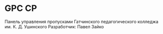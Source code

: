 GPC CP
======
Панель управления пропусками Гатчинского педагогического колледжа им. К. Д. Ушинского
Разработчик: Павел Зайко
